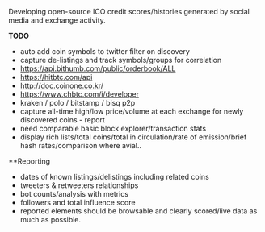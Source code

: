 Developing open-source ICO credit scores/histories generated by social media and exchange activity.

**TODO**
* auto add coin symbols to twitter filter on discovery
* capture de-listings and track symbols/groups for correlation
* https://api.bithumb.com/public/orderbook/ALL
* https://hitbtc.com/api
* http://doc.coinone.co.kr/
* https://www.chbtc.com/i/developer
* kraken / polo / bitstamp / bisq p2p
* capture all-time high/low price/volume at each exchange for newly discovered coins - report
* need comparable basic block explorer/transaction stats
* display rich lists/total coins/total in circulation/rate of emission/brief hash rates/comparison where avial..

**Reporting
* dates of known listings/delistings including related coins
* tweeters & retweeters relationships
* bot counts/analysis with metrics
* followers and total influence score
* reported elements should be browsable and clearly scored/live data as much as possible.
